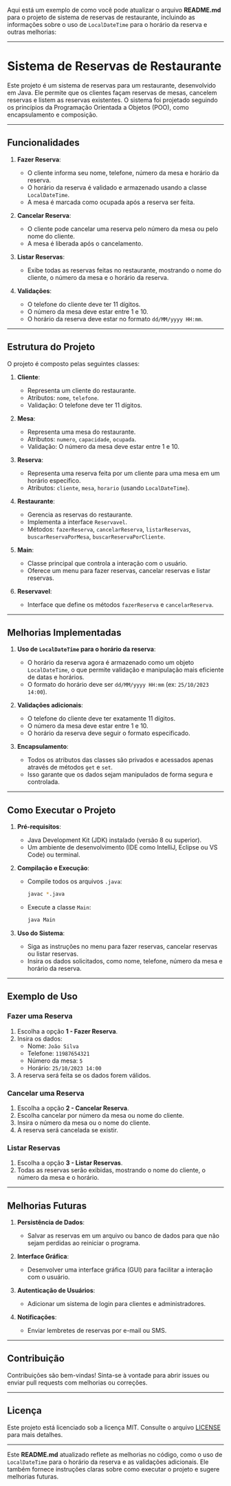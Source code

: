 Aqui está um exemplo de como você pode atualizar o arquivo **README.md** para o projeto de sistema de reservas de restaurante, incluindo as informações sobre o uso de `LocalDateTime` para o horário da reserva e outras melhorias:

---

# Sistema de Reservas de Restaurante

Este projeto é um sistema de reservas para um restaurante, desenvolvido em Java. Ele permite que os clientes façam reservas de mesas, cancelem reservas e listem as reservas existentes. O sistema foi projetado seguindo os princípios da Programação Orientada a Objetos (POO), como encapsulamento e composição.

---

## Funcionalidades

1. **Fazer Reserva**:
   - O cliente informa seu nome, telefone, número da mesa e horário da reserva.
   - O horário da reserva é validado e armazenado usando a classe `LocalDateTime`.
   - A mesa é marcada como ocupada após a reserva ser feita.

2. **Cancelar Reserva**:
   - O cliente pode cancelar uma reserva pelo número da mesa ou pelo nome do cliente.
   - A mesa é liberada após o cancelamento.

3. **Listar Reservas**:
   - Exibe todas as reservas feitas no restaurante, mostrando o nome do cliente, o número da mesa e o horário da reserva.

4. **Validações**:
   - O telefone do cliente deve ter 11 dígitos.
   - O número da mesa deve estar entre 1 e 10.
   - O horário da reserva deve estar no formato `dd/MM/yyyy HH:mm`.

---

## Estrutura do Projeto

O projeto é composto pelas seguintes classes:

1. **Cliente**:
   - Representa um cliente do restaurante.
   - Atributos: `nome`, `telefone`.
   - Validação: O telefone deve ter 11 dígitos.

2. **Mesa**:
   - Representa uma mesa do restaurante.
   - Atributos: `numero`, `capacidade`, `ocupada`.
   - Validação: O número da mesa deve estar entre 1 e 10.

3. **Reserva**:
   - Representa uma reserva feita por um cliente para uma mesa em um horário específico.
   - Atributos: `cliente`, `mesa`, `horario` (usando `LocalDateTime`).

4. **Restaurante**:
   - Gerencia as reservas do restaurante.
   - Implementa a interface `Reservavel`.
   - Métodos: `fazerReserva`, `cancelarReserva`, `listarReservas`, `buscarReservaPorMesa`, `buscarReservaPorCliente`.

5. **Main**:
   - Classe principal que controla a interação com o usuário.
   - Oferece um menu para fazer reservas, cancelar reservas e listar reservas.

6. **Reservavel**:
   - Interface que define os métodos `fazerReserva` e `cancelarReserva`.

---

## Melhorias Implementadas

1. **Uso de `LocalDateTime` para o horário da reserva**:
   - O horário da reserva agora é armazenado como um objeto `LocalDateTime`, o que permite validação e manipulação mais eficiente de datas e horários.
   - O formato do horário deve ser `dd/MM/yyyy HH:mm` (ex: `25/10/2023 14:00`).

2. **Validações adicionais**:
   - O telefone do cliente deve ter exatamente 11 dígitos.
   - O número da mesa deve estar entre 1 e 10.
   - O horário da reserva deve seguir o formato especificado.

3. **Encapsulamento**:
   - Todos os atributos das classes são privados e acessados apenas através de métodos `get` e `set`.
   - Isso garante que os dados sejam manipulados de forma segura e controlada.

---

## Como Executar o Projeto

1. **Pré-requisitos**:
   - Java Development Kit (JDK) instalado (versão 8 ou superior).
   - Um ambiente de desenvolvimento (IDE como IntelliJ, Eclipse ou VS Code) ou terminal.

2. **Compilação e Execução**:
   - Compile todos os arquivos `.java`:
     ```bash
     javac *.java
     ```
   - Execute a classe `Main`:
     ```bash
     java Main
     ```

3. **Uso do Sistema**:
   - Siga as instruções no menu para fazer reservas, cancelar reservas ou listar reservas.
   - Insira os dados solicitados, como nome, telefone, número da mesa e horário da reserva.

---

## Exemplo de Uso

### Fazer uma Reserva
1. Escolha a opção **1 - Fazer Reserva**.
2. Insira os dados:
   - Nome: `João Silva`
   - Telefone: `11987654321`
   - Número da mesa: `5`
   - Horário: `25/10/2023 14:00`
3. A reserva será feita se os dados forem válidos.

### Cancelar uma Reserva
1. Escolha a opção **2 - Cancelar Reserva**.
2. Escolha cancelar por número da mesa ou nome do cliente.
3. Insira o número da mesa ou o nome do cliente.
4. A reserva será cancelada se existir.

### Listar Reservas
1. Escolha a opção **3 - Listar Reservas**.
2. Todas as reservas serão exibidas, mostrando o nome do cliente, o número da mesa e o horário.

---

## Melhorias Futuras

1. **Persistência de Dados**:
   - Salvar as reservas em um arquivo ou banco de dados para que não sejam perdidas ao reiniciar o programa.

2. **Interface Gráfica**:
   - Desenvolver uma interface gráfica (GUI) para facilitar a interação com o usuário.

3. **Autenticação de Usuários**:
   - Adicionar um sistema de login para clientes e administradores.

4. **Notificações**:
   - Enviar lembretes de reservas por e-mail ou SMS.

---

## Contribuição

Contribuições são bem-vindas! Sinta-se à vontade para abrir issues ou enviar pull requests com melhorias ou correções.

---

## Licença

Este projeto está licenciado sob a licença MIT. Consulte o arquivo [LICENSE](LICENSE) para mais detalhes.

---

Este **README.md** atualizado reflete as melhorias no código, como o uso de `LocalDateTime` para o horário da reserva e as validações adicionais. Ele também fornece instruções claras sobre como executar o projeto e sugere melhorias futuras.
